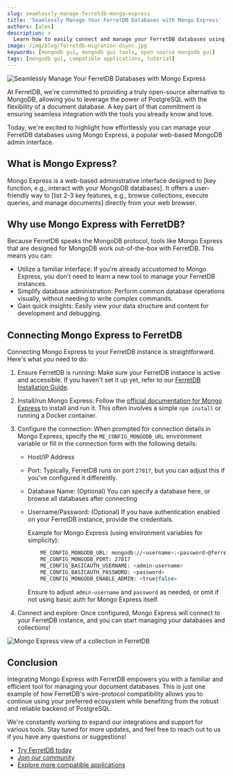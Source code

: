 ```yaml
---
slug: seamlessly-manage-ferretdb-mongo-express
title: 'Seamlessly Manage Your FerretDB Databases with Mongo Express'
authors: [alex]
description: >
  Learn how to easily connect and manage your FerretDB databases using mongo-express, a web-based MongoDB admin interface.
image: /img/blog/ferretdb-migration-dsync.jpg
keywords: [mongodb gui, mongodb gui tools, open source mongodb gui]
tags: [mongodb gui, compatible applications, tutorial]
---
```


![Seamlessly Manage Your FerretDB Databases with Mongo Express](/img/blog/ferretdb-migration-dsync.jpg)

<!--truncate-->

At FerretDB, we're committed to providing a truly open-source alternative to MongoDB, allowing you to leverage the power of PostgreSQL with the flexibility of a document database.
A key part of that commitment is ensuring seamless integration with the tools you already know and love.

Today, we're excited to highlight how effortlessly you can manage your FerretDB databases using Mongo Express, a popular web-based MongoDB admin interface.

## What is Mongo Express?

Mongo Express is a web-based administrative interface designed to [key function, e.g., interact with your MongoDB databases].
It offers a user-friendly way to [list 2-3 key features, e.g., browse collections, execute queries, and manage documents] directly from your web browser.

## Why use Mongo Express with FerretDB?

Because FerretDB speaks the MongoDB protocol, tools like Mongo Express that are designed for MongoDB work out-of-the-box with FerretDB.
This means you can:

- Utilize a familiar interface: If you're already accustomed to Mongo Express, you don't need to learn a new tool to manage your FerretDB instances.
- Simplify database administration: Perform common database operations visually, without needing to write complex commands.
- Gain quick insights: Easily view your data structure and content for development and debugging.

## Connecting Mongo Express to FerretDB

Connecting Mongo Express to your FerretDB instance is straightforward.
Here's what you need to do:

1.  Ensure FerretDB is running: Make sure your FerretDB instance is active and accessible.
    If you haven't set it up yet, refer to our [FerretDB Installation Guide](https://docs.ferretdb.io/installation/ferretdb/).
2.  Install/run Mongo Express: Follow the [official documentation for Mongo Express](https://github.com/mongo-express/mongo-express) to install and run it.
    This often involves a simple `npm install` or running a Docker container.
3.  Configure the connection: When prompted for connection details in Mongo Express, specify the `ME_CONFIG_MONGODB_URL` environment variable or fill in the connection form with the following details:

    - Host/IP Address
    - Port: Typically, FerretDB runs on port `27017`, but you can adjust this if you've configured it differently.
    - Database Name: (Optional) You can specify a database here, or browse all databases after connecting
    - Username/Password: (Optional) If you have authentication enabled on your FerretDB instance, provide the credentials.

      Example for Mongo Express (using environment variables for simplicity):

      ```sh
          ME_CONFIG_MONGODB_URL: mongodb://<username>:<password>@ferretdb:27017/
          ME_CONFIG_MONGODB_PORT: 27017
          ME_CONFIG_BASICAUTH_USERNAME: <admin-username>
          ME_CONFIG_BASICAUTH_PASSWORD: <password>
          ME_CONFIG_MONGODB_ENABLE_ADMIN: <true|false>
      ```

      Ensure to adjust `admin-username` and `password` as needed, or omit if not using basic auth for Mongo Express itself.

4.  Connect and explore: Once configured, Mongo Express will connect to your FerretDB instance, and you can start managing your databases and collections!

![Mongo Express view of a collection in FerretDB](/img/blog/mongoexpress-ferretdb-collection.png)

## Conclusion

Integrating Mongo Express with FerretDB empowers you with a familiar and efficient tool for managing your document databases.
This is just one example of how FerretDB's wire-protocol compatibility allows you to continue using your preferred ecosystem while benefiting from the robust and reliable backend of PostgreSQL.

We're constantly working to expand our integrations and support for various tools.
Stay tuned for more updates, and feel free to reach out to us if you have any questions or suggestions!

- [Try FerretDB today](https://github.com/FerretDB/FerretDB)
- [Join our community](https://docs.ferretdb.io/#community)
- [Explore more compatible applications](https://docs.ferretdb.io/compatible-applications)
